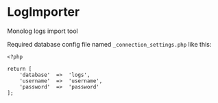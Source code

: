 # LogImporter
Monolog logs import tool

Required database config file named `_connection_settings.php` like this:

```
<?php

return [
    'database'  =>  'logs',
    'username'  =>  'username',
    'password'  =>  'password'
];

```